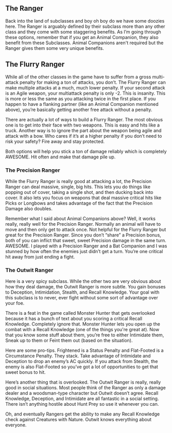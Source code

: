 ## The Ranger

Back into the land of subclasses and boy oh boy do we have some doozies here. The Ranger is arguably defined by their subclass more than any other class and they come with some staggering benefits. As I’m going through these options, remember that if you get an Animal Companion, they also benefit from these Subclasses. Animal Companions aren't required but the Ranger gives them some very unique benefits.

## The Flurry Ranger
While all of the other classes in the game have to suffer from a gross multi-attack penalty for making a ton of attacks, you don’t. The Flurry Ranger can make multiple attacks at a much, much lower penalty. If your second attack is an Agile weapon, your multiattack penalty is only -2. This is insanity. This is more or less the same as you attacking twice in the first place. If you happen to have a flanking partner (like an Animal Companion mentioned above), you’re basically getting another free attack without a penalty.

There are actually a lot of ways to build a Flurry Ranger. The most obvious one is to get into their face with two weapons. This is easy and hits like a truck. Another way is to ignore the part about the weapon being agile and attack with a bow. Who cares if it’s at a higher penalty if you don’t need to risk your safety? Fire away and stay protected.

Both options will help you stick a ton of damage reliably which is completely AWESOME. Hit often and make that damage pile up.

### The Precision Ranger
While the Flurry Ranger is really good at attacking a lot, the Precision Ranger can deal massive, single, big hits. This lets you do things like popping out of cover, taking a single shot, and then ducking back into cover. It also lets you focus on weapons that deal massive critical hits like Picks or Longbows and takes advantage of the fact that the Precision Damage also doubles.

Remember what I said about Animal Companions above? Well, it works really, really well for the Precision Ranger. Normally an animal will have to move and then only get to attack once. Not helpful for the Flurry Ranger but great for the Precision Ranger. Since you don’t “share” a Precision bonus, both of you can inflict that sweet, sweet Precision damage in the same turn. AWESOME. I played with a Precision Ranger and a Bat Companion and I was stunned by how often the enemies just didn’t get a turn. You’re one critical hit away from just ending a fight.

### The Outwit Ranger
Here is a very spicy subclass. While the other two are very obvious about how they deal damage, the Outwit Ranger is more subtle. You gain bonuses to Deception, Intimidation, Stealth, and Recall Knowledge. Your goal with this subclass is to never, ever fight without some sort of advantage over your foe.

There is a feat in the game called Monster Hunter that gets overlooked because it has a bunch of text about you scoring a critical Recall Knowledge. Completely ignore that. Monster Hunter lets you open up the combat with a Recall Knowledge (one of the things you're great at). Now that you know some stuff about them, you’re free to either Intimidate them, Sneak up to them or Feint them out (based on the situation).

Here are some pro-tips. Frightened is a Status Penalty and Flat-Footed is a Circumstance Penalty. They stack. Take advantage of Intimidate and Deception to drop an enemy’s AC quickly. If you attack from Stealth, the enemy is also Flat-Footed so you’ve got a lot of opportunities to get that sweet bonus to hit.

Here’s another thing that is overlooked. The Outwit Ranger is really, really good in social situations. Most people think of the Ranger as only a damage dealer and a woodsman-type character but Outwit doesn’t agree. Recall Knowledge, Deception, and Intimidate are all fantastic in a social setting. There isn’t anything hostile about Hunt Prey so use it whenever you can.

Oh, and eventually Rangers get the ability to make any Recall Knowledge check against Creatures with Nature. Outwit knows everything about everyone.
